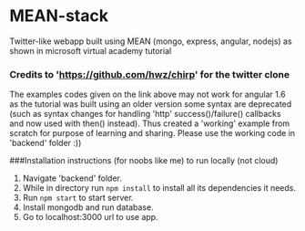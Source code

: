 # MEAN-stack
Twitter-like webapp built using MEAN (mongo, express, angular, nodejs) as shown in microsoft virtual academy tutorial


### Credits to 'https://github.com/hwz/chirp' for the twitter clone
The examples codes given on the link above may not work for angular 1.6 as the tutorial was built using an older version some syntax are deprecated (such as syntax changes for handling 'http' success()/failure() callbacks and now used with then() instead). Thus created a 'working' example from scratch for purpose of learning and sharing. Please use the working code in 'backend' folder :))

###Installation instructions (for noobs like me) to run locally (not cloud)
1. Navigate 'backend' folder. 
2. While in directory run `npm install` to install all its dependencies it needs.
3. Run `npm start` to start server.
4. Install mongodb and run database.
5. Go to localhost:3000 url to use app.
